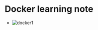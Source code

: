 # Docker learning note

- ![docker1](https://github.com/liulanze/cs-notes/tree/main/notes/pics/docker1.png)